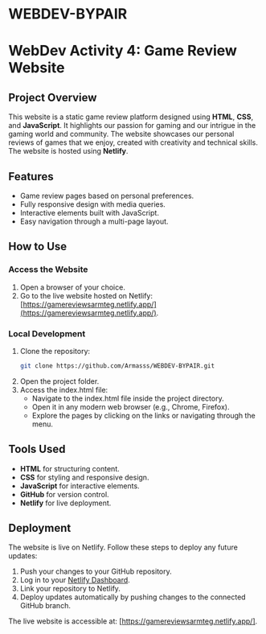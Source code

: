 # WEBDEV-BYPAIR
 
# WebDev Activity 4: Game Review Website

## Project Overview
This website is a static game review platform designed using **HTML**, **CSS**, and **JavaScript**. It highlights our passion for gaming and our intrigue in the gaming world and community. The website showcases our personal reviews of games that we enjoy, created with creativity and technical skills. The website is hosted using **Netlify**.

## Features
- Game review pages based on personal preferences.
- Fully responsive design with media queries.
- Interactive elements built with JavaScript.
- Easy navigation through a multi-page layout.

## How to Use

### Access the Website
1. Open a browser of your choice.
2. Go to the live website hosted on Netlify: [https://gamereviewsarmteg.netlify.app/](https://gamereviewsarmteg.netlify.app/).

### Local Development
1. Clone the repository:
   ```bash
   git clone https://github.com/Armasss/WEBDEV-BYPAIR.git
2. Open the project folder.
3. Access the index.html file:
   - Navigate to the index.html file inside the project directory.
   - Open it in any modern web browser (e.g., Chrome, Firefox).
   - Explore the pages by clicking on the links or navigating through the menu.

## Tools Used
- **HTML** for structuring content.
- **CSS** for styling and responsive design.
- **JavaScript** for interactive elements.
- **GitHub** for version control.
- **Netlify** for live deployment.

## Deployment
The website is live on Netlify. Follow these steps to deploy any future updates:
1. Push your changes to your GitHub repository.
2. Log in to your [Netlify Dashboard](https://app.netlify.com/).
3. Link your repository to Netlify.
4. Deploy updates automatically by pushing changes to the connected GitHub branch.

The live website is accessible at: [https://gamereviewsarmteg.netlify.app/].
